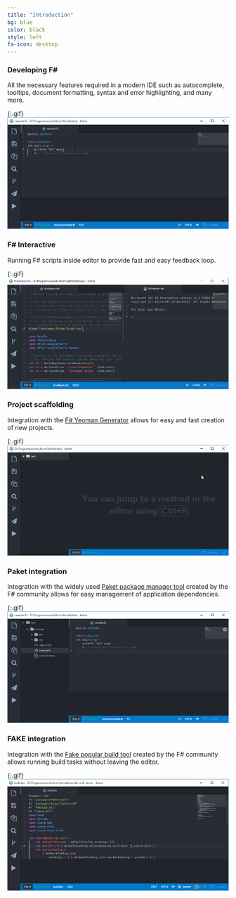 ```yaml
---
title: "Introduction"
bg: blue
color: black
style: left
fa-icon: desktop
---
```


### Developing F&#35;

All the necessary features required in a modern IDE such as autocomplete, tooltips, document formatting, syntax and error highlighting, and many more.

{:.gif}
![](/img/fsharp.gif)


### F&#35; Interactive

Running F# scripts inside editor to provide fast and easy feedback loop.

{:.gif}
![](/img/fsi.gif)


### Project scaffolding

Integration with the [F# Yeoman Generator](https://www.npmjs.com/package/generator-fsharp) allows for easy and fast creation of new projects.

{:.gif}
![](/img/yeoman.gif)


### Paket integration

Integration with the widely used [Paket package manager tool](http://fsprojects.github.io/Paket/) created by the F# community allows for easy management of application dependencies.

{:.gif}
![](/img/paket.gif)


### FAKE integration

Integration with the [Fake popular build tool](http://fsharp.github.io/FAKE/) created by the F# community allows running build tasks without leaving the editor.

{:.gif}
![](/img/fake.gif)
